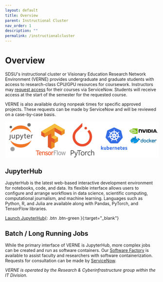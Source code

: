 ```yaml
---
layout: default
title: Overview
parent: Instructional Cluster
nav_order: 1
description: ""
permalink: /instructionalcluster
---
```


# Overview

SDSU's instructional cluster or Visionary Education Research Network Environment (VERNE) provides undergraduate and graduate students with access to research-class CPU/GPU resources for coursework. Instructors may [request access](/instructionalcluster/instructors/requestingaccess) for their courses via ServiceNow. Students will receive access at the start of the semester for the requested course.

VERNE is also available during nonpeak times for specific approved projects. These requests can be made by ServiceNow and will be reviewed on a case-by-case basis.

![Tech Logo](/images/instructionalcluster/tech-logos.png)

## JupyterHub

JupyterHub is the latest web-based interactive development environment for notebooks, code, and data. Its flexible interface allows users to configure and arrange workflows in data science, scientific computing, computational journalism, and machine learning. Languages such as Python, R, and Julia are available along with Pandas, PyTorch, and TensorFlow libraries.

[Launch JupyterHub](https://sdsu-jupyterhub.nrp-nautilus.io/){: .btn .btn-green }{:target="_blank"}

## Batch / Long Running Jobs

While the primary interface of VERNE is JupyterHub, more complex jobs can be created and run as software containers. Our [Software Factory](/softwarefactory) is available to assist faculty and researchers with software containerization. Requests for consultation can be made by [ServiceNow](https://sdsu.service-now.com/sp).

*VERNE is operated by the Research & Cyberinfrastructure group within the IT Division.*
